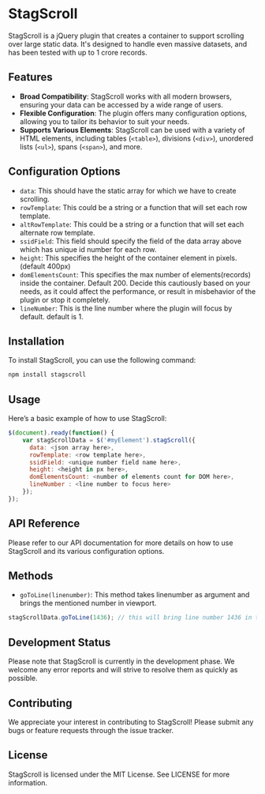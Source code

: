 # StagScroll

StagScroll is a jQuery plugin that creates a container to support scrolling over large static data. It's designed to handle even massive datasets, and has been tested with up to 1 crore records.

## Features

- **Broad Compatibility**: StagScroll works with all modern browsers, ensuring your data can be accessed by a wide range of users.
- **Flexible Configuration**: The plugin offers many configuration options, allowing you to tailor its behavior to suit your needs.
- **Supports Various Elements**: StagScroll can be used with a variety of HTML elements, including tables (`<table>`), divisions (`<div>`), unordered lists (`<ul>`), spans (`<span>`), and more.

## Configuration Options

- `data`: This should have the static array for which we have to create scrolling.
- `rowTemplate`: This could be a string or a function that will set each row template.
- `altRowTemplate`: This could be a string or a function that will set each alternate row template.
- `ssidField`: This field should specify the field of the data array above which has unique id number for each row.
- `height`: This specifies the height of the container element in pixels. (default 400px)
- `domElementsCount`: This specifies the max number of elements(records) inside the container. Default 200. Decide this cautiously based on your needs, as it could affect the performance, or result in misbehavior of the plugin or stop it completely.
- `lineNumber`: This is the line number where the plugin will focus by default. default is 1.

## Installation

To install StagScroll, you can use the following command:

```bash
npm install stagscroll
```

## Usage

Here’s a basic example of how to use StagScroll:

```js
$(document).ready(function() {
    var stagScrollData = $('#myElement').stagScroll({
      data: <json array here>,
      rowTemplate: <row template here>,
      ssidField: <unique number field name here>,
      height: <height in px here>,
      domElementsCount: <number of elements count for DOM here>,
      lineNumber : <line number to focus here>
    });
});
```

## API Reference
Please refer to our API documentation for more details on how to use StagScroll and its various configuration options.

## Methods
 - `goToLine(linenumber)`: This method takes linenumber as argument and brings the mentioned number in viewport.
 ```js
stagScrollData.goToLine(1436); // this will bring line number 1436 in the view.
```

## Development Status
Please note that StagScroll is currently in the development phase. We welcome any error reports and will strive to resolve them as quickly as possible.

## Contributing
We appreciate your interest in contributing to StagScroll! Please submit any bugs or feature requests through the issue tracker.

## License
StagScroll is licensed under the MIT License. See LICENSE for more information.


